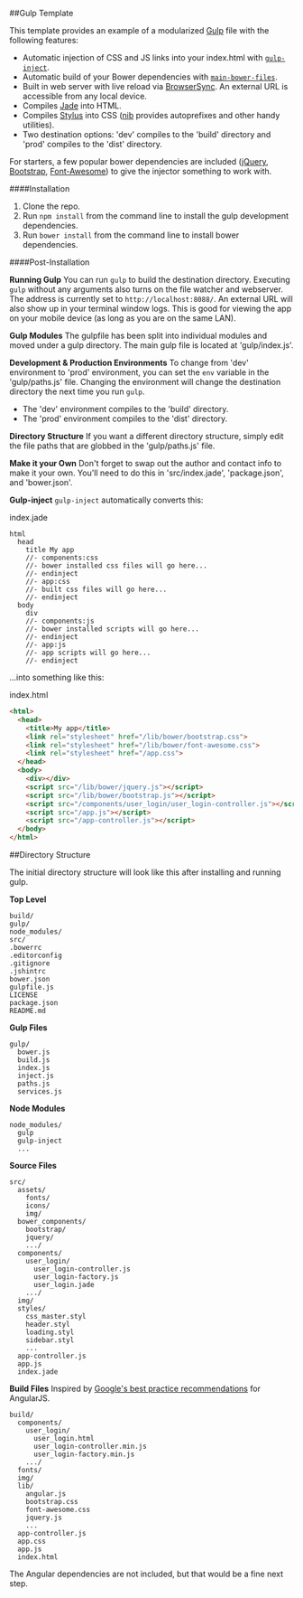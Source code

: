 ##Gulp Template

This template provides an example of a modularized [Gulp](http://gulpjs.com/) file with the following features:

* Automatic injection of CSS and JS links into your index.html with [`gulp-inject`](https://www.npmjs.org/package/gulp-inject/).
* Automatic build of your Bower dependencies with [`main-bower-files`](https://www.npmjs.org/package/main-bower-files/).
* Built in web server with live reload via [BrowserSync](http://www.browsersync.io/).  An external URL is accessible from any local device.
* Compiles [Jade](http://jade-lang.com/) into HTML.
* Compiles [Stylus](http://learnboost.github.io/stylus/) into CSS ([nib](https://www.npmjs.org/package/nib) provides autoprefixes and other handy utilities).
* Two destination options: 'dev' compiles to the 'build' directory and 'prod' compiles to the 'dist' directory.

For starters, a few popular bower dependencies are included ([jQuery](http://jquery.com/), [Bootstrap](http://getbootstrap.com/), [Font-Awesome](http://fontawesome.io/)) to give the injector something to work with.

####Installation

1. Clone the repo.
2. Run `npm install` from the command line to install the gulp development dependencies.
3. Run `bower install` from the command line to install bower dependencies.

####Post-Installation

**Running Gulp**
You can run `gulp` to build the destination directory.  Executing `gulp` without any arguments also turns on the file watcher and webserver.  The address is currently set to `http://localhost:8088/`.  An external URL will also show up in your terminal window logs.  This is good for viewing the app on your mobile device (as long as you are on the same LAN).

**Gulp Modules**
The gulpfile has been split into individual modules and moved under a gulp directory.  The main gulp file is located at 'gulp/index.js'.

**Development & Production Environments**
To change from 'dev' environment to 'prod' environment, you can set the `env` variable in the 'gulp/paths.js' file.  Changing the environment will change the destination directory the next time you run `gulp`.

* The 'dev' environment compiles to the 'build' directory.
* The 'prod' environment compiles to the 'dist' directory.

**Directory Structure**
If you want a different directory structure, simply edit the file paths that are globbed in the 'gulp/paths.js' file.

**Make it your Own**
Don't forget to swap out the author and contact info to make it your own.  You'll need to do this in 'src/index.jade', 'package.json', and 'bower.json'.

**Gulp-inject**
`gulp-inject` automatically converts this:

index.jade
```jade
html
  head
    title My app
    //- components:css
    //- bower installed css files will go here...
    //- endinject
    //- app:css
    //- built css files will go here...
    //- endinject
  body
    div
    //- components:js
    //- bower installed scripts will go here...
    //- endinject
    //- app:js
    //- app scripts will go here...
    //- endinject
```

...into something like this:

index.html
```html
<html>
  <head>
    <title>My app</title>
    <link rel="stylesheet" href="/lib/bower/bootstrap.css">
    <link rel="stylesheet" href="/lib/bower/font-awesome.css">
    <link rel="stylesheet" href="/app.css">
  </head>
  <body>
    <div></div>
    <script src="/lib/bower/jquery.js"></script>
    <script src="/lib/bower/bootstrap.js"></script>
    <script src="/components/user_login/user_login-controller.js"></script>
    <script src="/app.js"></script>
    <script src="/app-controller.js"></script>
  </body>
</html>
```

##Directory Structure

The initial directory structure will look like this after installing and running gulp.

**Top Level**
```
build/
gulp/
node_modules/
src/
.bowerrc
.editorconfig
.gitignore
.jshintrc
bower.json
gulpfile.js
LICENSE
package.json
README.md

```
**Gulp Files**
```
gulp/
  bower.js
  build.js
  index.js
  inject.js
  paths.js
  services.js
```

**Node Modules**
```
node_modules/
  gulp
  gulp-inject
  ...
```

**Source Files**
```
src/
  assets/
    fonts/
    icons/
    img/
  bower_components/
    bootstrap/
    jquery/
    .../
  components/
    user_login/
      user_login-controller.js
      user_login-factory.js
      user_login.jade
    .../
  img/
  styles/
    css_master.styl
    header.styl
    loading.styl
    sidebar.styl
    ...
  app-controller.js
  app.js
  index.jade
```

**Build Files**
Inspired by [Google's best practice recommendations](https://docs.google.com/document/d/1XXMvReO8-Awi1EZXAXS4PzDzdNvV6pGcuaF4Q9821Es/pub) for AngularJS.
```
build/
  components/
    user_login/
      user_login.html
      user_login-controller.min.js
      user_login-factory.min.js
    .../
  fonts/
  img/
  lib/
    angular.js
    bootstrap.css
    font-awesome.css
    jquery.js
    ...
  app-controller.js
  app.css
  app.js
  index.html
```

The Angular dependencies are not included, but that would be a fine next step.
